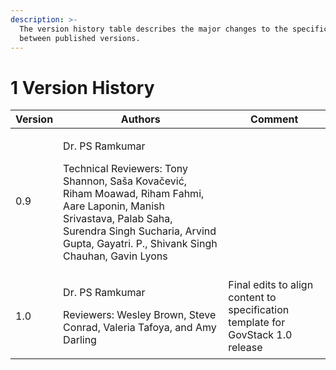 ```yaml
---
description: >-
  The version history table describes the major changes to the specifications
  between published versions.
---
```


# 1 Version History

| Version | Authors                                                                                                                                                                                                                                         | Comment                                                                         |
| ------- | ----------------------------------------------------------------------------------------------------------------------------------------------------------------------------------------------------------------------------------------------- | ------------------------------------------------------------------------------- |
| 0.9     | <p>Dr. PS Ramkumar </p><p>Technical Reviewers: Tony Shannon, Saša Kovačević, Riham Moawad, Riham Fahmi, Aare Laponin, Manish Srivastava, Palab Saha, Surendra Singh Sucharia, Arvind Gupta, Gayatri. P., Shivank Singh Chauhan, Gavin Lyons</p> |                                                                                 |
| 1.0     | <p>Dr. PS Ramkumar </p><p></p><p>Reviewers: Wesley Brown, Steve Conrad, Valeria Tafoya, and Amy Darling</p>                                                                                                                                     | Final edits to align content to specification template for GovStack 1.0 release |
